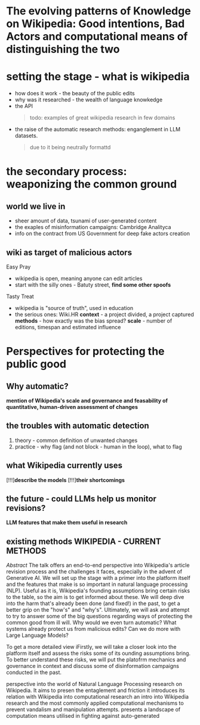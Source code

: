 # The evolving patterns of Knowledge on Wikipedia: Good intentions, Bad Actors and computational means of distinguishing the two

# setting the stage - what is wikipedia

- how does it work - the beauty of the public edits
- why was it researched - the wealth of language knowkedge
- the API
  > todo: examples of great wikipedia research in few domains
- the raise of the automatic research methods: enganglement in LLM datasets.
  > due to it being neutrally formattd

# the secondary process: weaponizing the common ground

## world we live in

- sheer amount of data, tsunami of user-generated content
- the exaples of misinformation campaigns: Cambridge Analityca
- info on the contract from US Government for deep fake actors creation

## wiki as target of malicious actors

Easy Pray

- wikipedia is open, meaning anyone can edit articles
- start with the silly ones - Batuty street, **find some other spoofs**

Tasty Treat

- wikipedia is "source of truth", used in education
- the serious ones: Wiki.HR
  **context** - a project divided, a project captured
  **methods** - how exactly was the bias spread?
  **scale** - number of editions, timespan and estimated influence

# Perspectives for protecting the public good

## Why automatic?

**mention of Wikipedia's scale and governance and feasability of quantitative, human-driven assessment of changes**

## the troubles with automatic detection

1. theory - common definition of unwanted changes
2. practice - why flag (and not block - human in the loop), what to flag

## what Wikipedia currently uses

[!!!]**describe the models**
[!!!]**their shortcomings**

## the future - could LLMs help us monitor revisions?

**LLM features that make them useful in research**

## existing methods **WIKIPEDIA - CURRENT METHODS**

_Abstract_
The talk offers an end-to-end perspective into Wikipedia's article revision process and the challenges it faces, especially in the advent of Generative AI. We will set up the stage with a primer into the platform itself and the features that make is so important in natural language processing (NLP). Useful as it is, Wikipedia's founding assumptions bring certain risks to the table, so the aim is to get informed about these. We will deep dive into the harm that's already been done (and fixed!) in the past, to get a better grip on the "how's" and "why's". Ultimately, we will ask and attempt to try to answer some of the big questions regarding ways of protecting the common good from ill will. Why would we even turn automatic? What systems already protect us from malicious edits? Can we do more with Large Language Models?

To get a more detailed view iFirstly, we will take a closer look into the platform itself and assess the risks some of its ounding assumptions bring. To better understand these risks, we will put the platofrm mechanics and governance in context and discuss some of disinformation campaigns conducted in the past.

perspective into the world of Natural Language Processing research on Wikipedia. It aims to presen the entaglement and friction it introduces its relation with Wikipedia into computational research an intro into Wikipedia research and the most commonly applied computational mechanisms to prevent vandalism and manipulation attempts. presents a landscape of computation means utilised in fighting against auto-generated
